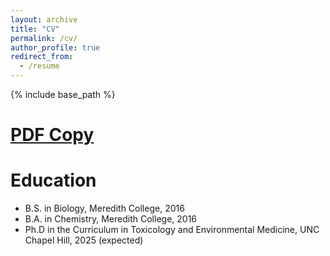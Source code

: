 ```yaml
---
layout: archive
title: "CV"
permalink: /cv/
author_profile: true
redirect_from:
  - /resume
---
```


{% include base_path %}


[PDF Copy](https://ntuck.github.io/files/20231030_Tucker_CV.pdf)
======

Education
======
* B.S. in Biology, Meredith College, 2016
* B.A. in Chemistry, Meredith College, 2016
* Ph.D in the Curriculum in Toxicology and Environmental Medicine, UNC Chapel Hill, 2025 (expected)

